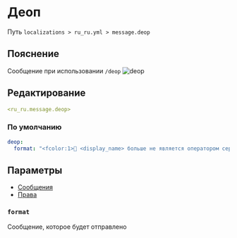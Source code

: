# Деоп
Путь `localizations > ru_ru.yml > message.deop`

## Пояснение
Сообщение при использовании `/deop`
![deop](/deop.png)

## Редактирование
```yaml
<ru_ru.message.deop>
```

### По умолчанию
```yaml
deop:
  format: "<fcolor:1>🤖 <display_name> больше не является оператором сервера"
```

## Параметры

- [Сообщения](/docs/message/deop/)
- [Права](/docs/permission/message/deop/)

### `format`

Сообщение, которое будет отправлено